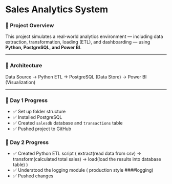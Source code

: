 # Sales Analytics System

### 🚀 Project Overview
This project simulates a real-world analytics environment — including data extraction, transformation, loading (ETL), and dashboarding — using **Python, PostgreSQL, and Power BI**.

---

### 🧩 Architecture
Data Source → Python ETL → PostgreSQL (Data Store) → Power BI (Visualization)

---

### 📅 Day 1 Progress
- ✅ Set up folder structure
- ✅ Installed PostgreSQL
- ✅ Created `salesdb` database and `transactions` table
- ✅ Pushed project to GitHub

### 📅 Day 2 Progress
- ✅ Created Python ETL script ( extract(read data from csv) -> transform(calculated total sales) -> load(load the results into database table) )
- ✅ Understood the logging module ( production style ####logging)
- ✅ Pushed changes


